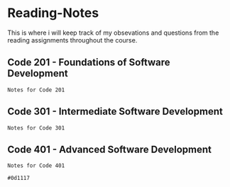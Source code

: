 # Reading-Notes
This is where i will keep track of my obsevations and questions from the reading assignments throughout the course.

## Code 201 - Foundations of Software Development
```
Notes for Code 201
```
## Code 301 - Intermediate Software Development
```
Notes for Code 301
```
## Code 401 - Advanced Software Development
```
Notes for Code 401
```

`#0d1117`
